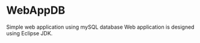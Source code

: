 # WebAppDB
Simple web application using mySQL database
Web application is designed using Eclipse JDK.
